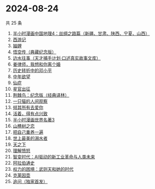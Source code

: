 # 2024-08-24

共 25 条

<!-- BEGIN WEREAD -->
<!-- 最后更新时间 2024-08-24 10:33:41 +0800 -->
1. [半小时漫画中国地理4：丝绸之路篇（新疆、甘肃、陕西、宁夏、山西）](https://weread.qq.com/web/bookDetail/a6532d40813ab921eg010bde)
1. [西游记](https://weread.qq.com/web/bookDetail/64032210721070a5640294f)
1. [妯娌](https://weread.qq.com/web/bookDetail/ecf320e0813ab920fg01913e)
1. [悟空传（典藏纪念版）](https://weread.qq.com/web/bookDetail/e4d322205d19e7e4d8b740c)
1. [边水往事（天才捕手计划·口述真实故事文库）](https://weread.qq.com/web/bookDetail/064326a0813ab779ag018bda)
1. [姜律师，我想和你离个婚](https://weread.qq.com/web/bookDetail/93632960813ab7c1eg013479)
1. [历史转折中的邓小平](https://weread.qq.com/web/bookDetail/34c32ff0813ab91cdg019b06)
1. [中年欲望](https://weread.qq.com/web/bookDetail/5b032d30813ab91d3g0139ad)
1. [仙症](https://weread.qq.com/web/bookDetail/d9432200813ab70a4g014cbc)
1. [星官出征](https://weread.qq.com/web/bookDetail/93332730813ab8696g012956)
1. [荆棘鸟：纪念版（经典译林）](https://weread.qq.com/web/bookDetail/be2323405e4805be27f7a7e)
1. [一只猫的人间观察](https://weread.qq.com/web/bookDetail/22e32e90813ab8eacg012920)
1. [倾其所有去爱你](https://weread.qq.com/web/bookDetail/581328c0813ab91b0g012b29)
1. [活着，得有点兴致](https://weread.qq.com/web/bookDetail/00932d207249dd110095168)
1. [半小时漫画世界名著3](https://weread.qq.com/web/bookDetail/d4a32840813ab777dg011f08)
1. [山楂树之恋](https://weread.qq.com/web/bookDetail/069321805b41ec06960d430)
1. [把自己重养一遍](https://weread.qq.com/web/bookDetail/c7132470813ab91ebg013e73)
1. [世上最美的溺水者](https://weread.qq.com/web/bookDetail/35332d50813ab6e80g018782)
1. [天之下](https://weread.qq.com/web/bookDetail/4de326a0721770aa4de95f4)
1. [理解愤怒](https://weread.qq.com/web/bookDetail/40e32370813ab7047g013d30)
1. [智变时代：AI驱动的新工业革命与人类未来](https://weread.qq.com/web/bookDetail/80132e20813ab9202g018ca2)
1. [阿拉伯通史](https://weread.qq.com/web/bookDetail/4ee32960813ab8ee8g012dec)
1. [权力的困境：武则天和她的时代](https://weread.qq.com/web/bookDetail/9a3324a0813ab8c43g011886)
1. [克莱因壶](https://weread.qq.com/web/bookDetail/31e32cc071cad2bd31e0252)
1. [追问（独家首发）](https://weread.qq.com/web/bookDetail/e7b322705d0e04e7b85e068)
<!-- END WEREAD -->